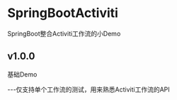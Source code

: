 # SpringBootActiviti
SpringBoot整合Activiti工作流的小Demo

## v1.0.0
基础Demo
 
---仅支持单个工作流的测试，用来熟悉Activiti工作流的API   

